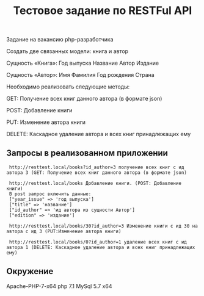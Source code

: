 <p align="center">
    <h1 align="center">Тестовое задание по RESTFul API</h1>
    <br>
</p>

Задание на вакансию php-разработчика

Создать две связанных модели: книга и автор

Сущность «Книга»: 
Год выпуска
Название
Автор
Издание

Сущность «Автор»:
Имя
Фамилия
Год рождения
Страна

Необходимо реализовать следующие методы:

GET: Получение всех книг данного автора (в формате json)

POST: Добавление книги

PUT: Изменение автора книги

DELETE: Каскадное удаление автора и всех книг принадлежащих ему


Запросы в реализованном приложении
-------------------

     http://resttest.local/books?id_author=3 получение всех книг с ид автора 3 (GET: Получение всех книг данного автора (в формате json)     
     
     http://resttest.local/books Добавление книги. (POST: Добавление книги) 
     В post запрос включить данные: 
     ["year_issue" => 'год выпуска']
     ["title" => 'название']
     ["id_author" => 'ид автора из сущности Автор']
     ["edition" => 'издание']
     
     http://resttest.local/books/30?id_author=3 Изменение книги с ид 30 на автора с ид 3 (PUT:Изменение автора книги)
          
     http://resttest.local/books/0?id_author=1 удаление всех книг с ид автора 1 (DELETE: Каскадное удаление автора и всех книг принадлежащих ему)


Окружение
------------
Apache-PHP-7-x64
php 7.1 
MySql 5.7 x64